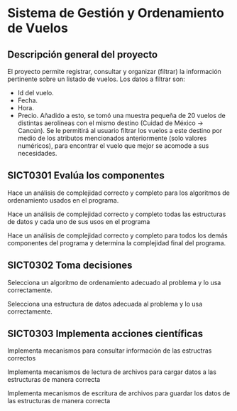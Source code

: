 # Sistema de Gestión y Ordenamiento de Vuelos

## Descripción general del proyecto

El proyecto permite registrar, consultar y organizar (filtrar) la información pertinente sobre un listado de vuelos. Los datos a filtrar son: 
- Id del vuelo.
- Fecha.
- Hora.
- Precio.
Añadido a esto, se tomó una muestra pequeña de 20 vuelos de distintas aerolíneas con el mismo destino (Cuidad de México -> Cancún). Se le permitirá al usuario filtrar los vuelos a este destino por medio de los atributos mencionados anteriormente (solo valores numéricos), para encontrar el vuelo que mejor se acomode a sus necesidades.

## SICT0301 Evalúa los componentes

Hace un análisis de complejidad correcto y completo para los algoritmos de ordenamiento usados en el programa.

Hace un análisis de complejidad correcto y completo todas las estructuras de datos y cada uno de sus usos en el programa

Hace un análisis de complejidad correcto y completo para todos los demás componentes del programa y determina la complejidad final del programa.

## SICT0302 Toma decisiones

Selecciona un algoritmo de ordenamiento adecuado al problema y lo usa correctamente.

Selecciona una estructura de datos adecuada al problema y lo usa correctamente.

## SICT0303 Implementa acciones científicas

Implementa mecanismos para consultar información de las estructras correctos

Implementa mecanismos de lectura de archivos para cargar datos a las estructuras de manera correcta

Implementa mecanismos de escritura de archivos para guardar los datos  de las estructuras de manera correcta




